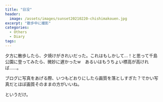 ```yaml
---
title: "日没"
header:
  image: /assets/images/sunset20210220-chishimakouen.jpg
excerpt: "散歩中に撮影"
categories:
  - Others
  - Diary
tags:
---
```


夕方に散歩したら、夕焼けがきれいだった。これはもしかして...！と思って千島公園に登ってみたら、微妙に遅かったw　あるいはもうちょい標高が高ければ......。

ブログに写真をあげる際、いつもどおりにしたら画質を落としすぎた？でかい写真だとほぼ画質そのままの方がいいね。

というだけ。

